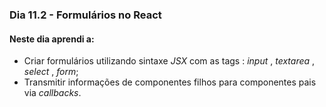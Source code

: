 ### Dia 11.2 - Formulários no React

#### Neste dia aprendi a:

- Criar formulários utilizando sintaxe _*JSX*_ com as tags : _input_ , _textarea_ , _select_ , _form_;
- Transmitir informações de componentes filhos para componentes pais via _callbacks_.
